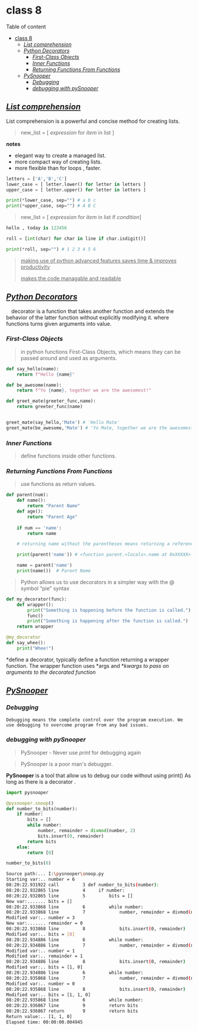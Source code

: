 # class 8

Table of content 
    
- [class 8](#class-8)
  - [*List comprehension*](#list-comprehension)
  - [*Python Decorators*](#python-decorators)
    - [*First-Class Objects*](#first-class-objects)
    - [*Inner Functions*](#inner-functions)
    - [*Returning Functions From Functions*](#returning-functions-from-functions)
  - [*PySnooper*](#pysnooper)
    - [*Debugging*](#debugging)
    - [*debugging with pySnooper*](#debugging-with-pysnooper)

## <ins>*List comprehension*

List comprehension is a powerful and concise method for creating lists.

> new_list = [ *expression* for *item* in list ]

__notes__
- elegant way to create a managed list.
- more compact way of creating lists.
- more flexible than for loops , faster.

```py
letters = ['A','B','C']
lower_case = [ letter.lower() for letter in letters ]
upper_case = [ letter.upper() for letter in letters ]

print(*lower_case, sep="") # a b c 
print(*upper_case, sep="") # A B C
```

> new_list = [ *expression* for *item* in list if *condition*]

```py
hello , today is 123456

roll = [int(char) for char in line if char.isdigit()]

print(*roll, sep="") # 1 2 3 4 5 6
```

> <ins> making use of python advanced features saves time & improves productivity
> 
> <ins> makes the code managable and readable

## <ins>*Python Decorators*

&emsp;decorator is a function that takes another function and extends the behavior of the latter function without explicitly modifying it. where functions turns given arguments into value.

### *First-Class Objects*

> in python functions First-Class Objects, which means they can be passed around and used as arguments.

```py 
def say_hello(name):
    return f"Hello {name}"

def be_awesome(name):
    return f"Yo {name}, together we are the awesomest!"

def greet_mate(greeter_func,name):
    return greeter_func(name)
```
```py

greet_mate(say_hello,'Mate') # 'Hello Mate'
greet_mate(be_awesome,'Mate') # 'Yo Mate, together we are the awesomest!'

```

### *Inner Functions*

> define functions inside other functions.

### *Returning Functions From Functions*

> use functions as return values.

```py
def parent(num):
    def name():
        return "Parent Name"
    def age():
        return "Parent Age"
    
    if num == 'name':
        return name

    # returning name without the parentheses means returning a reference to the function.

    print(parent('name')) # <function parent.<locals>.name at 0xXXXXX>

    name = parent('name')
    print(name())  # Parent Name

```

> Python allows us to use decorators in a simpler way with the @ symbol  “pie” syntax

```py 
def my_decorator(func):
    def wrapper():
        print("Something is happening before the function is called.")
        func()
        print("Something is happening after the function is called.")
    return wrapper

@my_decorator
def say_whee():
    print("Whee!")
```
*define a decorator, typically define a function returning a wrapper function. The wrapper function uses *args and **kwargs to pass on arguments to the decorated function*



## <ins>*PySnooper*

### *Debugging*
    Debugging means the complete control over the program execution. We use debugging to overcome program from any bad issues.

### *debugging with pySnooper*
> PySnooper - Never use _print_ for debugging again

> PySnooper is a poor man's debugger. 

__PySnooper__ is a tool that allow us to debug our code without using print() As long as there is a decorator .

```py 
import pysnooper

@pysnooper.snoop()
def number_to_bits(number):
    if number:
        bits = []
        while number:
            number, remainder = divmod(number, 2)
            bits.insert(0, remainder)
        return bits
    else:
        return [0]

number_to_bits(6)
```
```bash
Source path:... I:\pysnooper\snoop.py
Starting var:.. number = 6
08:20:22.931922 call         3 def number_to_bits(number):
08:20:22.932865 line         4     if number:
08:20:22.932865 line         5         bits = []
New var:....... bits = []
08:20:22.933868 line         6         while number:
08:20:22.933868 line         7             number, remainder = divmod(number, 2)
Modified var:.. number = 3
New var:....... remainder = 0
08:20:22.933868 line         8             bits.insert(0, remainder)
Modified var:.. bits = [0]
08:20:22.934886 line         6         while number:
08:20:22.934886 line         7             number, remainder = divmod(number, 2)
Modified var:.. number = 1
Modified var:.. remainder = 1
08:20:22.934886 line         8             bits.insert(0, remainder)
Modified var:.. bits = [1, 0]
08:20:22.934886 line         6         while number:
08:20:22.935868 line         7             number, remainder = divmod(number, 2)
Modified var:.. number = 0
08:20:22.935868 line         8             bits.insert(0, remainder)
Modified var:.. bits = [1, 1, 0]
08:20:22.935868 line         6         while number:
08:20:22.936867 line         9         return bits
08:20:22.936867 return       9         return bits
Return value:.. [1, 1, 0]
Elapsed time: 00:00:00.004945
```

